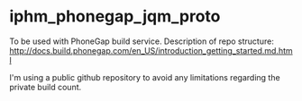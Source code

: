 # iphm_phonegap_jqm_proto

To be used with PhoneGap build service. Description of repo structure: http://docs.build.phonegap.com/en_US/introduction_getting_started.md.html

I'm using a public github repository to avoid any limitations regarding the private build count.
